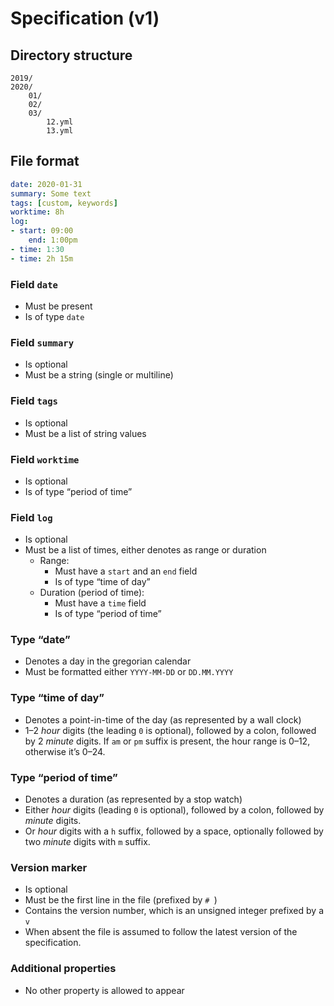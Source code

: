 # Specification (v1)

## Directory structure

```
2019/
2020/
	01/
	02/
	03/
		12.yml
		13.yml
```

## File format

```yaml
date: 2020-01-31
summary: Some text
tags: [custom, keywords]
worktime: 8h
log:
- start: 09:00
	end: 1:00pm
- time: 1:30
- time: 2h 15m
```

### Field `date`
- Must be present
- Is of type `date`

### Field `summary`
- Is optional
- Must be a string (single or multiline)

### Field `tags`
- Is optional
- Must be a list of string values

### Field `worktime`
- Is optional
- Is of type “period of time”

### Field `log`
- Is optional
- Must be a list of times, either denotes as range or duration
	- Range:
		- Must have a `start` and an `end` field
		- Is of type “time of day”
	- Duration (period of time):
		- Must have a `time` field
		- Is of type “period of time”

### Type “date”
- Denotes a day in the gregorian calendar
- Must be formatted either `YYYY-MM-DD` or `DD.MM.YYYY`

### Type “time of day”
- Denotes a point-in-time of the day (as represented by a wall clock)
- 1–2 *hour* digits (the leading `0` is optional), followed by a colon, followed by 2 *minute* digits. If `am` or `pm` suffix is present, the hour range is 0–12, otherwise it’s 0–24.

### Type “period of time”
- Denotes a duration (as represented by a stop watch)
- Either *hour* digits (leading `0` is optional), followed by a colon, followed by *minute* digits.
- Or *hour* digits with a `h` suffix, followed by a space, optionally followed by two *minute* digits with `m` suffix.

### Version marker
- Is optional
- Must be the first line in the file (prefixed by `# `)
- Contains the version number, which is an unsigned integer prefixed by a `v`
- When absent the file is assumed to follow the latest version of the specification.

### Additional properties
- No other property is allowed to appear
